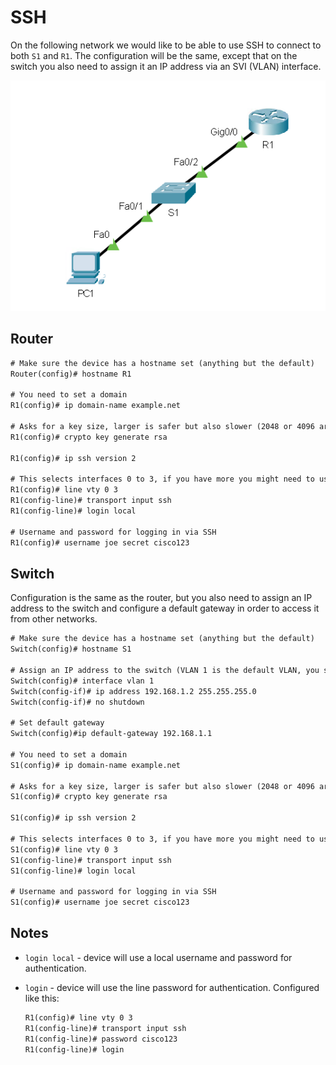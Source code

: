 # SSH

On the following network we would like to be able to use SSH to connect to both `S1` and `R1`.
The configuration will be the same, except that on the switch you also need to assign it an IP address via an SVI (VLAN) interface.

![topology](img/SSH-topology.png)

## Router

```txt
# Make sure the device has a hostname set (anything but the default)
Router(config)# hostname R1

# You need to set a domain
R1(config)# ip domain-name example.net

# Asks for a key size, larger is safer but also slower (2048 or 4096 are fine)
R1(config)# crypto key generate rsa 

R1(config)# ip ssh version 2

# This selects interfaces 0 to 3, if you have more you might need to use 0 15 or something similar
R1(config)# line vty 0 3    
R1(config-line)# transport input ssh
R1(config-line)# login local

# Username and password for logging in via SSH
R1(config)# username joe secret cisco123
```

## Switch

Configuration is the same as the router, but you also need to assign an IP address to the switch and configure a default gateway in order to access it from other networks.

```txt
# Make sure the device has a hostname set (anything but the default)
Switch(config)# hostname S1

# Assign an IP address to the switch (VLAN 1 is the default VLAN, you should probably create a separate management VLAN for this instead)
Switch(config)# interface vlan 1
Switch(config-if)# ip address 192.168.1.2 255.255.255.0
Switch(config-if)# no shutdown

# Set default gateway
Switch(config)#ip default-gateway 192.168.1.1

# You need to set a domain
S1(config)# ip domain-name example.net

# Asks for a key size, larger is safer but also slower (2048 or 4096 are fine)
S1(config)# crypto key generate rsa

S1(config)# ip ssh version 2

# This selects interfaces 0 to 3, if you have more you might need to use 0 15 or something similar
S1(config)# line vty 0 3
S1(config-line)# transport input ssh
S1(config-line)# login local

# Username and password for logging in via SSH
S1(config)# username joe secret cisco123
```

## Notes

- `login local` - device will use a local username and password for authentication.
- `login` - device will use the line password for authentication. Configured like this:

    ```txt
    R1(config)# line vty 0 3
    R1(config-line)# transport input ssh
    R1(config-line)# password cisco123
    R1(config-line)# login
    ```

